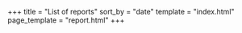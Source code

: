 +++
title = "List of reports"
sort_by = "date"
template = "index.html"
page_template = "report.html"
+++

